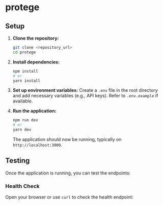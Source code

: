 # protege

## Setup

1.  **Clone the repository:**

    ```bash
    git clone <repository_url>
    cd protege
    ```

2.  **Install dependencies:**

    ```bash
    npm install
    # or
    yarn install
    ```

3.  **Set up environment variables:**
    Create a `.env` file in the root directory and add necessary variables (e.g., API keys). Refer to `.env.example` if available.

4.  **Run the application:**
    ```bash
    npm run dev
    # or
    yarn dev
    ```
    The application should now be running, typically on `http://localhost:3000`.

## Testing

Once the application is running, you can test the endpoints:

### Health Check

Open your browser or use `curl` to check the health endpoint:
